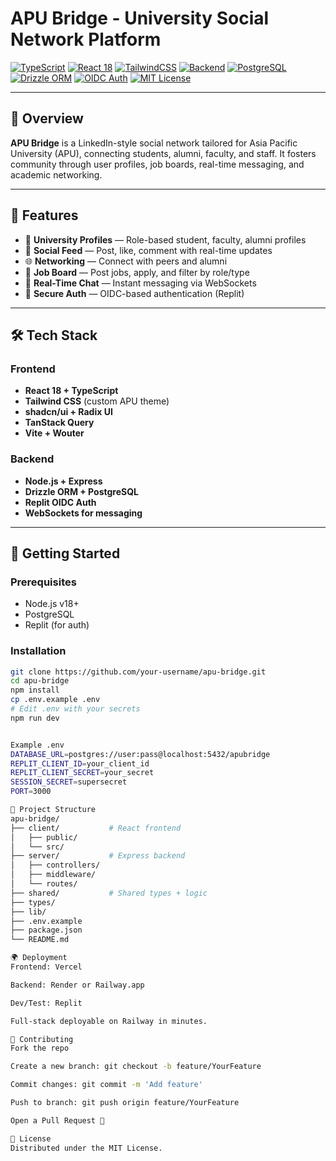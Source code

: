 # APU Bridge - University Social Network Platform

[![TypeScript](https://img.shields.io/badge/code-TypeScript-blue)](https://www.typescriptlang.org/)
[![React 18](https://img.shields.io/badge/frontend-React%2018-61DAFB)](https://reactjs.org/)
[![TailwindCSS](https://img.shields.io/badge/styling-TailwindCSS-38B2AC)](https://tailwindcss.com/)
[![Backend](https://img.shields.io/badge/backend-Express.js-green)](https://expressjs.com/)
[![PostgreSQL](https://img.shields.io/badge/database-PostgreSQL-336791)](https://www.postgresql.org/)
[![Drizzle ORM](https://img.shields.io/badge/ORM-Drizzle%20ORM-lightgray)](https://orm.drizzle.team/)
[![OIDC Auth](https://img.shields.io/badge/auth-Replit%20OIDC-yellowgreen)](https://docs.replit.com)
[![MIT License](https://img.shields.io/badge/license-MIT-blue)](LICENSE)

---

## 🧩 Overview

**APU Bridge** is a LinkedIn-style social network tailored for Asia Pacific University (APU), connecting students, alumni, faculty, and staff. It fosters community through user profiles, job boards, real-time messaging, and academic networking.

---

## 🌟 Features

- 👥 **University Profiles** — Role-based student, faculty, alumni profiles  
- 📰 **Social Feed** — Post, like, comment with real-time updates  
- 🌐 **Networking** — Connect with peers and alumni  
- 💼 **Job Board** — Post jobs, apply, and filter by role/type  
- 💬 **Real-Time Chat** — Instant messaging via WebSockets  
- 🔐 **Secure Auth** — OIDC-based authentication (Replit)

---

## 🛠 Tech Stack

### Frontend
- **React 18 + TypeScript**
- **Tailwind CSS** (custom APU theme)
- **shadcn/ui + Radix UI**
- **TanStack Query**
- **Vite + Wouter**

### Backend
- **Node.js + Express**
- **Drizzle ORM + PostgreSQL**
- **Replit OIDC Auth**
- **WebSockets for messaging**

---

## 🚀 Getting Started

### Prerequisites
- Node.js v18+
- PostgreSQL
- Replit (for auth)

### Installation

```bash
git clone https://github.com/your-username/apu-bridge.git
cd apu-bridge
npm install
cp .env.example .env
# Edit .env with your secrets
npm run dev


Example .env
DATABASE_URL=postgres://user:pass@localhost:5432/apubridge
REPLIT_CLIENT_ID=your_client_id
REPLIT_CLIENT_SECRET=your_secret
SESSION_SECRET=supersecret
PORT=3000

🧭 Project Structure
apu-bridge/
├── client/           # React frontend
│   ├── public/
│   └── src/
├── server/           # Express backend
│   ├── controllers/
│   ├── middleware/
│   └── routes/
├── shared/           # Shared types + logic
├── types/
├── lib/
├── .env.example
├── package.json
└── README.md

🌍 Deployment
Frontend: Vercel

Backend: Render or Railway.app

Dev/Test: Replit

Full-stack deployable on Railway in minutes.

🤝 Contributing
Fork the repo

Create a new branch: git checkout -b feature/YourFeature

Commit changes: git commit -m 'Add feature'

Push to branch: git push origin feature/YourFeature

Open a Pull Request 🎉

📄 License
Distributed under the MIT License.



 
